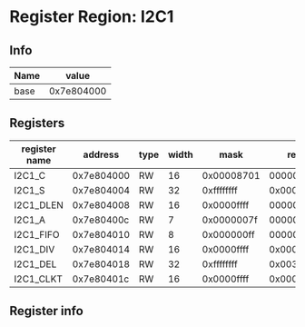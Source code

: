 # Register Region: I2C1


## Info
| Name | value |
| --- | --- |
| base | 0x7e804000 |

## Registers

| register name | address | type | width | mask | reset |
| --- | --- | --- | --- | --- | --- |
| I2C1_C | 0x7e804000 | RW | 16 | 0x00008701 | 0000000000 |
| I2C1_S | 0x7e804004 | RW | 32 | 0xffffffff | 0x00000050 |
| I2C1_DLEN | 0x7e804008 | RW | 16 | 0x0000ffff | 0000000000 |
| I2C1_A | 0x7e80400c | RW | 7 | 0x0000007f | 0000000000 |
| I2C1_FIFO | 0x7e804010 | RW | 8 | 0x000000ff | 0000000000 |
| I2C1_DIV | 0x7e804014 | RW | 16 | 0x0000ffff | 0x000005dc |
| I2C1_DEL | 0x7e804018 | RW | 32 | 0xffffffff | 0x00300030 |
| I2C1_CLKT | 0x7e80401c | RW | 16 | 0x0000ffff | 0x00000040 |

## Register info

